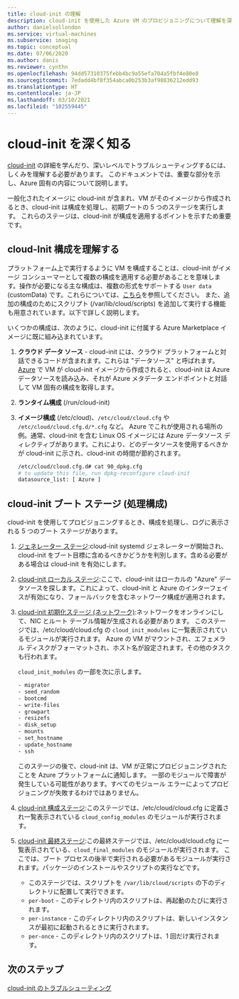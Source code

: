 ```yaml
---
title: cloud-init の理解
description: cloud-init を使用した Azure VM のプロビジョニングについて理解を深めます。
author: danielsollondon
ms.service: virtual-machines
ms.subservice: imaging
ms.topic: conceptual
ms.date: 07/06/2020
ms.author: danis
ms.reviewer: cynthn
ms.openlocfilehash: 94dd57310375febb4bc9a55efa704a5fbf4e80e8
ms.sourcegitcommit: 7edadd4bf8f354abca0b253b3af98836212edd93
ms.translationtype: HT
ms.contentlocale: ja-JP
ms.lasthandoff: 03/10/2021
ms.locfileid: "102559445"
---
```

# <a name="diving-deeper-into-cloud-init"></a>cloud-init を深く知る
[cloud-init](https://cloudinit.readthedocs.io/en/latest/index.html) の詳細を学んだり、深いレベルでトラブルシューティングするには、しくみを理解する必要があります。 このドキュメントでは、重要な部分を示し、Azure 固有の内容について説明します。

一般化されたイメージに cloud-init が含まれ、VM がそのイメージから作成されるとき、cloud-init は構成を処理し、初期ブートの 5 つのステージを実行します。 これらのステージは、cloud-init が構成を適用するポイントを示すため重要です。 


## <a name="understand-cloud-init-configuration"></a>cloud-Init 構成を理解する
プラットフォーム上で実行するように VM を構成することは、cloud-init がイメージ コンシューマーとして複数の構成を適用する必要があることを意味します。操作が必要になる主な構成は、複数の形式をサポートする `User data` (customData) です。これらについては、[こちら](https://cloudinit.readthedocs.io/en/latest/topics/format.html#user-data-formats)を参照してください。 また、追加の構成のためにスクリプト (/var/lib/cloud/scripts) を追加して実行する機能も用意されています。以下で詳しく説明します。

いくつかの構成は、次のように、cloud-init に付属する Azure Marketplace イメージに既に組み込まれています。

1. **クラウド データ ソース** - cloud-init には、クラウド プラットフォームと対話できるコードが含まれます。これらは "データソース" と呼ばれます。 [Azure](https://cloudinit.readthedocs.io/en/latest/topics/datasources/azure.html#azure) で VM が cloud-init イメージから作成されると、cloud-init は Azure データソースを読み込み、それが Azure メタデータ エンドポイントと対話して VM 固有の構成を取得します。
2. **ランタイム構成** (/run/cloud-init)
3. **イメージ構成** (/etc/cloud)、`/etc/cloud/cloud.cfg` や `/etc/cloud/cloud.cfg.d/*.cfg` など。 Azure でこれが使用される場所の例。通常、cloud-init を含む Linux OS イメージには Azure データソース ディレクティブがあります。これにより、どのデータソースを使用するべきかが cloud-init に示され、cloud-init の時間が節約されます。

   ```bash
   /etc/cloud/cloud.cfg.d# cat 90_dpkg.cfg
   # to update this file, run dpkg-reconfigure cloud-init
   datasource_list: [ Azure ]
   ```


## <a name="cloud-init-boot-stages-processing-configuration"></a>cloud-init ブート ステージ (処理構成)

cloud-init を使用してプロビジョニングするとき、構成を処理し、ログに表示される 5 つのブート ステージがあります。

1. [ジェネレーター ステージ](https://cloudinit.readthedocs.io/en/latest/topics/boot.html#generator):cloud-init systemd ジェネレーターが開始され、cloud-init をブート目標に含めるべきかどうかを判別します。含める必要がある場合は cloud-init を有効にします。 

2. [cloud-init ローカル ステージ](https://cloudinit.readthedocs.io/en/latest/topics/boot.html#local):ここで、cloud-init はローカルの "Azure" データソースを探します。これによって、cloud-init と Azure のインターフェイスが有効になり、フォールバックを含むネットワーク構成が適用されます。

3. [cloud-init 初期化ステージ (ネットワーク)](https://cloudinit.readthedocs.io/en/latest/topics/boot.html#network):ネットワークをオンラインにして、NIC とルート テーブル情報が生成される必要があります。 このステージでは、/etc/cloud/cloud.cfg の `cloud_init_modules` に一覧表示されているモジュールが実行されます。 Azure の VM がマウントされ、エフェメラル ディスクがフォーマットされ、ホスト名が設定されます。その他のタスクも行われます。

   `cloud_init_modules` の一部を次に示します。
   
   ```bash
   - migrator
   - seed_random
   - bootcmd
   - write-files
   - growpart
   - resizefs
   - disk_setup
   - mounts
   - set_hostname
   - update_hostname
   - ssh
   ```
   
   このステージの後で、cloud-init は、VM が正常にプロビジョニングされたことを Azure プラットフォームに通知します。 一部のモジュールで障害が発生している可能性があります。すべてのモジュール エラーによってプロビジョニングが失敗するわけではありません。

4. [cloud-init 構成ステージ](https://cloudinit.readthedocs.io/en/latest/topics/boot.html#config):このステージでは、/etc/cloud/cloud.cfg に定義され一覧表示されている `cloud_config_modules` のモジュールが実行されます。


5. [cloud-init 最終ステージ](https://cloudinit.readthedocs.io/en/latest/topics/boot.html#final):この最終ステージでは、/etc/cloud/cloud.cfg に一覧表示されている、`cloud_final_modules` のモジュールが実行されます。 ここでは、ブート プロセスの後半で実行される必要があるモジュールが実行されます。パッケージのインストールやスクリプトの実行などです。 

   -   このステージでは、スクリプトを `/var/lib/cloud/scripts` の下のディレクトリに配置して実行できます。
   - `per-boot` - このディレクトリ内のスクリプトは、再起動のたびに実行されます。
   - `per-instance` - このディレクトリ内のスクリプトは、新しいインスタンスが最初に起動されるときに実行されます。
   - `per-once` - このディレクトリ内のスクリプトは、1 回だけ実行されます。

## <a name="next-steps"></a>次のステップ

[cloud-init のトラブルシューティング](cloud-init-troubleshooting.md)
